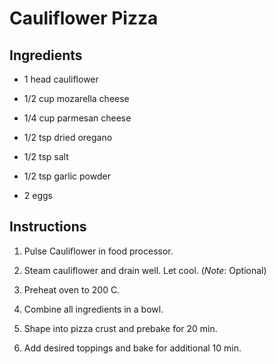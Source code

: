 # Cauliflower Pizza

## Ingredients

* 1 head cauliflower

* 1/2 cup mozarella cheese

* 1/4 cup parmesan cheese

* 1/2 tsp dried oregano

* 1/2 tsp salt

* 1/2 tsp garlic powder

* 2 eggs

## Instructions

1. Pulse Cauliflower in food processor.

2. Steam cauliflower and drain well. Let cool. (*Note*: Optional)

3. Preheat oven to 200 C.

4. Combine all ingredients in a bowl.

5. Shape into pizza crust and prebake for 20 min.

6. Add desired toppings and bake for additional 10 min.
